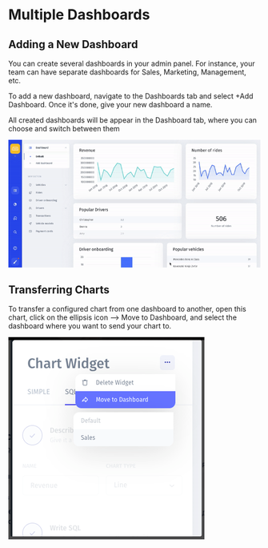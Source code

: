 # Multiple Dashboards

## Adding a New Dashboard

You can create several dashboards in your admin panel. For instance, your team can have separate dashboards for Sales, Marketing, Management, etc. 

To add a new dashboard, navigate to the Dashboards tab and select +Add Dashboard. Once it's done, give your new dashboard a name. 

All created dashboards will be appear in the Dashboard tab, where you can choose and switch between them

![](../../.gitbook/assets/ezgif-6-bd1458bf3d02%20%281%29.gif)

## Transferring Charts

To transfer a configured chart from one dashboard to another, open this chart, click on the ellipsis icon ⟶ Move to Dashboard, and select the dashboard where you want to send your chart to. 

![](../../.gitbook/assets/image%20%28293%29.png)



